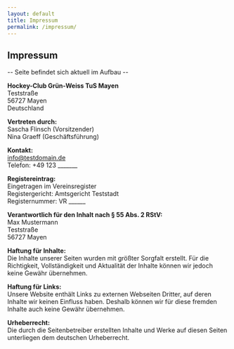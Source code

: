 ```yaml
---
layout: default
title: Impressum
permalink: /impressum/
---
```


## Impressum

 -- Seite befindet sich aktuell im Aufbau -- 

**Hockey-Club Grün-Weiss TuS Mayen**  
Teststraße  
56727 Mayen  
Deutschland

**Vertreten durch:**  
Sascha Flinsch (Vorsitzender)  
Nina Graeff (Geschäftsführung)

**Kontakt:**  
<span class="email-highlight"><a href="mailto:info@testdomain.de">info@testdomain.de</a></span>  
Telefon: +49 123 _______

**Registereintrag:**  
Eingetragen im Vereinsregister  
Registergericht: Amtsgericht Teststadt  
Registernummer: VR ______

**Verantwortlich für den Inhalt nach § 55 Abs. 2 RStV:**  
Max Mustermann  
Teststraße  
56727 Mayen

**Haftung für Inhalte:**  
Die Inhalte unserer Seiten wurden mit größter Sorgfalt erstellt. Für die Richtigkeit, Vollständigkeit und Aktualität der Inhalte können wir jedoch keine Gewähr übernehmen.

**Haftung für Links:**  
Unsere Website enthält Links zu externen Webseiten Dritter, auf deren Inhalte wir keinen Einfluss haben. Deshalb können wir für diese fremden Inhalte auch keine Gewähr übernehmen.

**Urheberrecht:**  
Die durch die Seitenbetreiber erstellten Inhalte und Werke auf diesen Seiten unterliegen dem deutschen Urheberrecht.  
